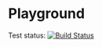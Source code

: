 # Playground
Test status: [![Build Status](https://travis-ci.org/dogrizz/playground.svg?branch=master)](https://travis-ci.org/dogrizz/playground)
